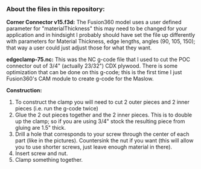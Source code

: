 ### About the files in this repository: 

**Corner Connector v15.f3d:** The Fusion360 model uses a user defined parameter for "materialThickness" this may need to be changed for your application and in hindsight I probably should have set the file up differently with parameters for Material Thickness, edge lengths, angles (90, 105, 150); that way a user could just adjust those for what they want.

**edgeclamp-75.nc:** This was the NC g-code file that I used to cut the POC connector out of 3/4" (actually 23/32") CDX plywood. There is some optimization that can be done on this g-code; this is the first time I just Fusion360's CAM module to create g-code for the Maslow. 

**Construction:** 
1. To construct the clamp you will need to cut 2 outer pieces and 2 inner pieces (i.e. run the g-code twice)
1. Glue the 2 out pieces together and the 2 inner pieces. This is to double up the clamp; so if you are using 3/4" stock the resulting piece from gluing are 1.5" thick. 
1. Drill a hole that corresponds to your screw through the center of each part (like in the pictures). Countersink the nut if you want (this will allow you to use shorter screws, just leave enough material in there). 
1. Insert screw and nut. 
1. Clamp something together.
